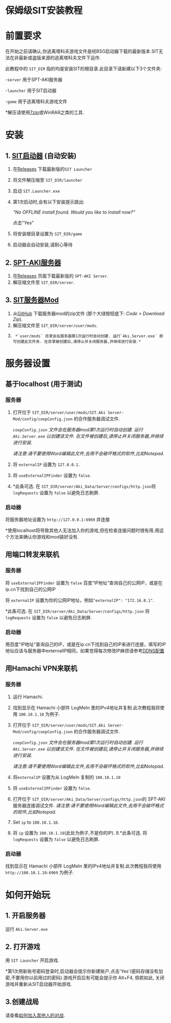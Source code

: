 
# 保姆级SIT安装教程

# 前置要求

在开始之前请确认,你逃离塔科夫游戏文件是经BSG启动器下载的最新版本.SIT无法在非最新或盗版来源的逃离塔科夫文件下运作.


此教程中的 `SIT_DIR` 指的均是安装SIT的根目录.此目录下请新建以下3个文件夹:

-`server` 用于SPT-AKI服务器

-`launcher` 用于SIT启动器

-`game` 用于逃离塔科夫游戏文件

*解压请使用[7zip](https://7-zip.org/)或WinRAR之类的工具.


# 安装


## 1. [SIT启动器](https://github.com/stayintarkov/SIT.Launcher.Classic) (自动安装)


1. 在[Releases](https://github.com/stayintarkov/SIT.Launcher.Classic) 下载最新版的`SIT Launcher`
2. 将文件解压缩至 `SIT_DIR/launcher`
3. 启动 `SIT.Launcher.exe`
4. 第1次启动时,会有以下安装提示跳出:
    
    *"No OFFLINE install found. Would you like to install now?"* 
    
    点击"Yes"
5. 将安装根目录设置为 `SIT_DIR/game`
6. 启动器会自动安装,请耐心等待

## 2. [SPT-AKI服务器](https://dev.sp-tarkov.com/SPT-AKI/Stable-releases/releases)

1. 在[Releases](https://dev.sp-tarkov.com/SPT-AKI/Stable-releases/releases) 页面下载最新版的 `SPT-AKI Server`.
2. 解压缩文件至 `SIT_DIR/server`.
## 3. [SIT服务器Mod](https://github.com/stayintarkov/SIT.Aki-Server-Mod)
1. 从[GitHub](https://github.com/stayintarkov/SIT.Aki-Server-Mod) 下载服务器mod的zip文件 (那个大绿按钮底下: *Code > Download Zip*).
2. 解压缩文件至 `SIT_DIR/server/user/mods`.
3. 
        *`user/mods` 目录会在服务器第1次运行时自动创建. 运行`Aki.Server.exe` 即可创建此文件夹. 在目录被创建后,请停止并关闭服务器,并继续进行安装.*

# 服务器设置

## 基于localhost (用于测试)

### 服务器
1. 打开位于 `SIT_DIR/server/user/mods/SIT.Aki Server-Mod/config/coopConfig.json` 的合作服务器调试文件.

    *`coopConfig.json` 文件会在服务器mod第1次运行时自动创建. 运行 `Aki.Server.exe` 以创建该文件. 在文件被创建后,请停止并关闭服务器,并继续进行安装.*

    *请注意:请不要使用Word编辑此文件,去用不会破坏格式的软件,比如Notepad.*
2. 将 `externalIP` 设置为 `127.0.0.1`.
3. 将 `useExternalIPFinder` 设置为 `false`.
4. *此条可选. 在 `SIT_DIR/server/Aki_Data/Server/configs/http.json`将 `logRequests` 设置为 `false` 以避免日志刷屏.

### 启动器
将服务器地址设置为 `http://127.0.0.1:6969` 并连接

*使用localhost将导致其他人无法加入你的游戏,但在检查连接问题时很有用.用这个方法来确认你游戏和mod装好没有.
## 用端口转发来联机

### 服务器
将 `useExternalIPFinder` 设置为 `false`
百度“IP地址”查询自己的公网IP，或是在ip.cn下找到自己的公网IP

将 `externalIP` 设置为你的公网IP地址，例如`"externalIP": "172.16.0.1"`.

*此条可选. 在 `SIT_DIR/server/Aki_Data/Server/configs/http.json` 将 `logRequests` 设置为 `false` 以避免日志刷屏.

### 启动器
用百度“IP地址”查询自己的IP，或是在ip.cn下找到自己的IP来进行连接，填写的IP地址应该与服务器中externalIP相同，如果觉得每次修改IP麻烦请参考[DDNS配置](https://github.com/stayintarkov/StayInTarkov.Client/wiki/%E7%96%91%E9%9A%BE%E8%A7%A3%E7%AD%94-FAQs#%E6%AD%A4%E6%AD%A5%E9%AA%A4%E4%B8%BAddns%E9%85%8D%E7%BD%AE%E5%A6%82%E6%9E%9C%E4%BD%A0%E6%B2%A1%E6%9C%89%E9%9D%99%E6%80%81%E5%85%AC%E7%BD%91ip%E5%B9%B6%E4%B8%94%E6%83%B3%E7%94%A8%E5%9F%9F%E5%90%8D%E8%BF%9E%E6%8E%A5%E8%87%B3%E6%9C%8D%E5%8A%A1%E5%99%A8)

## 用Hamachi VPN来联机

### 服务器
1. 运行 Hamachi.
2. 找到显示在 Hamachi 小部件 LogMeIn 里的IPv4地址并复制.此次教程我将使用 `100.10.1.10` 为例子.
3. 打开位于 `SIT_DIR/server/user/mods/SIT.Aki Server-Mod/config/coopConfig.json` 的合作服务器调试文件.

    *`coopConfig.json` 文件会在服务器mod第1次运行时自动创建. 运行 `Aki.Server.exe` 以创建该文件. 在文件被创建后,请停止并关闭服务器,并继续进行安装.*
    
    *请注意:请不要使用Word编辑此文件,去用不会破坏格式的软件,比如Notepad.*
4. 将`externalIP` 设置为从 LogMeIn 复制的 `100.10.1.10`
5. 将 `useExternalIPFinder` 设置为 `false`.
6. 打开位于 `SIT_DIR/server/Aki_Data/Server/configs/http.json`的 SPT-AKI 服务器连接调试文件.
    *请注意:请不要使用Word编辑此文件,去用不会破坏格式的软件,比如Notepad.*
7. Set `ip` to `100.10.1.10`.

7. 将 `ip` 设置为 `100.10.1.10`(此处为例子,不是你的IP).
8.*此条可选. 将 `logRequests` 设置为 `false` 以避免日志刷屏.

### 启动器

找到显示在 Hamachi 小部件 LogMeIn 里的IPv4地址并复制.此次教程我将使用 `http://100.10.1.10:6969` 为例子.

# 如何开始玩

## 1. 开启服务器

运行 `Aki.Server.exe`

## 2. 打开游戏

用 `SIT Launcher` 开启游戏.

*第1次用新账号密码登录时,启动器会提示你新建账户,点击'Yes'(密码存储没有加密,不要用你以前用过的密码).游戏开启后有可能会提示你 Alt+F4, 倘若如此, 关闭游戏并重新从SIT启动器开始游戏.

## 3.创建战局

请查看[如何加入其他人的对战](https://github.com/stayintarkov/StayInTarkov.Client/wiki/%E5%BC%80%E5%A7%8B%E4%B8%80%E5%9C%BA%E6%B8%B8%E6%88%8F-HOSTING#%E5%A6%82%E4%BD%95%E5%8A%A0%E5%85%A5%E5%85%B6%E4%BB%96%E4%BA%BA%E7%9A%84%E5%AF%B9%E6%88%98).
